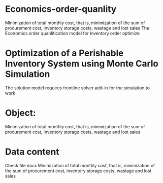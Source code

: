# Economics-order-quanlity
Minimization of total monthly cost, that is, minimization of the sum of procurement cost, inventory storage costs, wastage and lost sales
The Economics order quanlitication model for Inventory order optimize
# Optimization of a Perishable Inventory System using Monte Carlo Simulation
The solution model requires frontline solver add-in for the simulation to work
# Object:
Minimization of total monthly cost, that is, minimization of the sum of procurement cost, inventory storage costs, wastage and lost sales
# Data content
Check file docx  Minimization of total monthly cost, that is, minimization of the sum of procurement cost, inventory storage costs, wastage and lost sales
